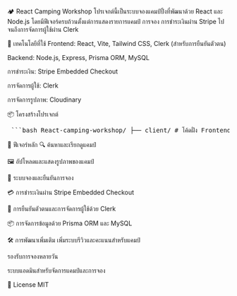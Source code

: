 🏕️ React Camping Workshop
โปรเจกต์นี้เป็นระบบจองแคมป์ปิ้งที่พัฒนาด้วย React และ Node.js โดยมีฟีเจอร์ครบถ้วนตั้งแต่การแสดงรายการแคมป์ การจอง การชำระเงินผ่าน Stripe ไปจนถึงการจัดการผู้ใช้ผ่าน Clerk

🔧 เทคโนโลยีที่ใช้
Frontend: React, Vite, Tailwind CSS, Clerk (สำหรับการยืนยันตัวตน)

Backend: Node.js, Express, Prisma ORM, MySQL

การชำระเงิน: Stripe Embedded Checkout

การจัดการผู้ใช้: Clerk

การจัดการรูปภาพ: Cloudinary

📦 โครงสร้างโปรเจกต์

<pre> ```bash React-camping-workshop/ ├── client/ # โค้ดฝั่ง Frontend (React) │ ├── components/ │ ├── pages/ │ ├── api/ │ └── ... ├── server/ # โค้ดฝั่ง Backend (Node.js + Express) │ ├── controllers/ │ ├── routes/ │ ├── prisma/ │ └── ... ├── prisma/ # ไฟล์ schema ของ Prisma ├── .env.local # ไฟล์ Environment สำหรับ Frontend ├── .env # ไฟล์ Environment สำหรับ Backend └── README.md ``` </pre>

🧪 ฟีเจอร์หลัก
🔍 ค้นหาและเรียกดูแคมป์

🖼️ อัปโหลดและแสดงรูปภาพของแคมป์

🧾 ระบบจองและยืนยันการจอง

💳 การชำระเงินผ่าน Stripe Embedded Checkout

🔐 การยืนยันตัวตนและการจัดการผู้ใช้ด้วย Clerk

📦 การจัดการข้อมูลด้วย Prisma ORM และ MySQL

🛠️ การพัฒนาเพิ่มเติม
เพิ่มระบบรีวิวและคะแนนสำหรับแคมป์

รองรับการจองหลายวัน

ระบบแอดมินสำหรับจัดการแคมป์และการจอง

📄 License
MIT
